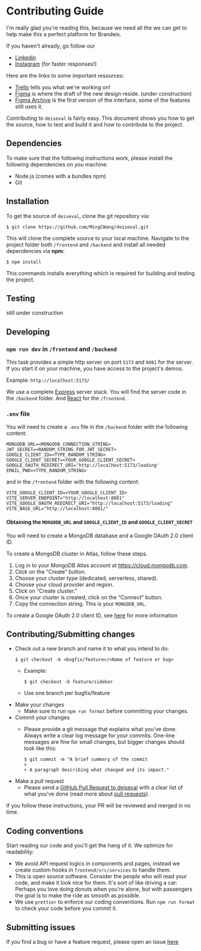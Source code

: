 # Contributing Guide

I'm really glad you're reading this, because we need all the we can get to help make this a perfect platform for Brandeis.

If you haven't already, go follow our 

  * [Linkedin](https://www.linkedin.com/company/deiseval/) 
  * [Instagram](https://www.instagram.com/deis_eval/) (for faster responses!)

Here are the links to some important resources:

  * [Trello](https://trello.com/b/bx6rja3O/deis-course-evaluation) tells you what we're working on!
  * [Figma](https://www.figma.com/file/aZmhk3pPxpaw6U8HvfMflz/deiseval?type=design&mode=design&t=VIeafslIWMOlRgKJ-0) is where the draft of the new design reside. (under construction)
  * [Figma Archive](https://www.figma.com/file/lMYyNOptCmZb5JlYXmKkif/CourseEvaluation?type=design&node-id=0-1&mode=design&t=xekzqwc36H9CNiwg-0) is the first version of the interface, some of the features still uses it.



Contributing to `deiseval` is fairly easy. This document shows you how to get the source, how to test and build it and how to contribute to the project.

## Dependencies

To make sure that the following instructions work, please install the following dependencies
on you machine:

- Node.js (comes with a bundles npm)
- Git

## Installation

To get the source of `deiseval`, clone the git repository via:

````
$ git clone https://github.com/MingCWang/deiseval.git
````

This will clone the complete source to your local machine. Navigate to the project folder both `/frontend` and `/backend`
and install all needed dependencies via **npm**:

````
$ npm install
````

This commands installs everything which is required for building and testing the project.

## Testing
still under construction

## Developing

### `npm run dev` in `/frontend` and `/backend`
This task provides a simple http server on port `5173` and `8081` for the server. If you start it on your machine, you have access to the project's demos.

Example: `http://localhost:5173/`

We use a complete [Express](http://expressjs.com/) server stack. You will
find the server code in the `/backend` folder. And [React](https://react.dev/) for the `/frontend`.

### `.env` file

You will need to create a `.env` file in the `/backend` folder with the following content:

````.env
MONGODB_URL=<MONGODB_CONNECTION_STRING>
JWT_SECRET=<RANDOM_STRING_FOR_JWT_SECRET>
GOOGLE_CLIENT_ID=<TYPE_RANDOM_STRING>
GOOGLE_CLIENT_SECRET=<YOUR_GOOGLE_CLIENT_SECRET>
GOOGLE_OAUTH_REDIRECT_URI='http://localhost:5173/loading'
EMAIL_PWD=<TYPE_RANDOM_STRING>
````

and in the `/frontend` folder with the following content:

````
VITE_GOOGLE_CLIENT_ID=<YOUR_GOOGLE_CLIENT_ID>
VITE_SERVER_ENDPOINT="http://localhost:8081"
VITE_GOOGLE_OAUTH_REDIRECT_URI="http://localhost:5173/loading"
VITE_BASE_URL="http://localhost:8081/"
````

#### Obtaining the `MONGODB_URL` and `GOOGLE_CLIENT_ID` and `GOOGLE_CLIENT_SECRET`

You will need to create a MongoDB database and a Google OAuth 2.0 client ID.

To create a MongoDB cluster in Atlas, follow these steps.

1. Log in to your MongoDB Atlas account at 
https://cloud.mongodb.com.
2. Click on the “Create” button.
3. Choose your cluster type (dedicated, serverless, shared).
4. Choose your cloud provider and region.
5. Click on “Create cluster.”
6. Once your cluster is created, click on the “Connect” button.
7. Copy the connection string. This is your `MONGODB_URL`.


To create a Google OAuth 2.0 client ID, see [here](https://developers.google.com/identity/protocols/oauth2) for more information


## Contributing/Submitting changes

- Check out a new branch and name it to what you intend to do:
 	````
    $ git checkout -b <bugfix/feature>/<Name of feature or bug>
    ````
  - Example:
   	````
    $ git checkout -b feature/sidebar
    ````
   
  - Use one branch per bugfix/feature
- Make your changes
  - Make sure to run `npm run format` before committing your changes.
- Commit your changes
  - Please provide a git message that explains what you've done.
	Always write a clear log message for your commits. One-line messages are fine for small changes, but bigger changes should look like this:

		$ git commit -m "A brief summary of the commit
		> 
		> A paragraph describing what changed and its impact."
- Make a pull request
	- Please send a [GitHub Pull Request to deiseval](https://github.com/MingCWang/deiseval/compare) with a clear list of what you've done (read more about [pull requests](https://docs.github.com/en/pull-requests/collaborating-with-pull-requests/proposing-changes-to-your-work-with-pull-requests/about-pull-requests)). 

If you follow these instructions, your PR will be reviewed and merged in no time.

## Coding conventions

Start reading our code and you'll get the hang of it. We optimize for readability:

  * We avoid API request logics in components and pages, instead we create custom hooks in `frontend/src/services` to handle them.
  * This is open source software. Consider the people who will read your code, and make it look nice for them. It's sort of like driving a car: Perhaps you love doing donuts when you're alone, but with passengers the goal is to make the ride as smooth as possible.
  * We use `prettier` to enforce our coding conventions. Run `npm run format` to check your code before you commit it.


## Submitting issues

If you find a bug or have a feature request, please open an issue [here](https://github.com/MingCWang/deiseval/issues/new)

